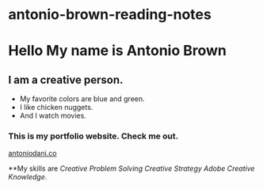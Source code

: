 # antonio-brown-reading-notes
# Hello My name is Antonio Brown 
## I am a creative person. 

- My favorite colors are blue and green. 
- I like chicken nuggets. 
- And I watch movies. 

### This is my portfolio website. Check me out. 

[antoniodani.co](https://antoniodani.co)

**My skills are  _Creative Problem Solving_ _Creative Strategy_ _Adobe Creative Knowledge_. 








